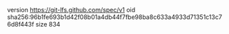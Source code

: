 version https://git-lfs.github.com/spec/v1
oid sha256:96b1fe693b1d42f08b01a4db44f7fbe98ba8c633a4933d71351c13c76d8f443f
size 834
